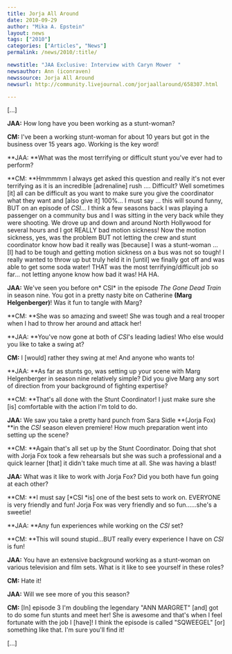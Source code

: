 ```yaml
---
title: Jorja All Around
date: 2010-09-29
author: "Mika A. Epstein"
layout: news
tags: ["2010"]
categories: ["Articles", "News"]
permalink: /news/2010/:title/

newstitle: "JAA Exclusive: Interview with Caryn Mower  "
newsauthor: Ann (iconraven)
newssource: Jorja All Around
newsurl: http://community.livejournal.com/jorjaallaround/658307.html

---
```



[...]

**JAA:** How long have you been working as a stunt-woman?

**CM:** I've been a working stunt-woman for about 10 years but got in the business over 15 years ago. Working is the key word!

**JAA: **What was the most terrifying or difficult stunt you've ever had to perform?

**CM: **Hmmmmm I always get asked this question and really it's not ever terrifying as it is an incredible [adrenaline] rush .... Difficult? Well sometimes [it] all can be difficult as you want to make sure you give the coordinator what they want and [also give it] 100%... I must say ... this will sound funny, BUT on an episode of *CSI*... I think a few seasons back I was playing a passenger on a community bus and I was sitting in the very back while they were shooting. We drove up and down and around North Hollywood for several hours and I got REALLY bad motion sickness! Now the motion sickness, yes, was the problem BUT not letting the crew and stunt coordinator know how bad it really was [because] I was a stunt-woman ... [I] had to be tough and getting motion sickness on a bus was not so tough! I really wanted to throw up but truly held it in [until] we finally got off and was able to get some soda water! THAT was the most terrifying/difficult job so far... not letting anyone know how bad it was! HA HA.

**JAA:** We've seen you before on* CSI* in the episode *The Gone Dead Train* in season nine. You got in a pretty nasty bite on Catherine **(Marg Helgenberger)**! Was it fun to tangle with Marg?

**CM: **She was so amazing and sweet! She was tough and a real trooper when I had to throw her around and attack her!

**JAA: **You've now gone at both of *CSI*'s leading ladies! Who else would you like to take a swing at?

**CM:** I [would] rather they swing at me! And anyone who wants to!

**JAA: **As far as stunts go, was setting up your scene with Marg Helgenberger in season nine relatively simple? Did you give Marg any sort of direction from your background of fighting expertise?

**CM: **That's all done with the Stunt Coordinator! I just make sure she [is] comfortable with the action I'm told to do.

**JAA:** We saw you take a pretty hard punch from Sara Sidle **(Jorja Fox) **in the *CSI* season eleven premiere! How much preparation went into setting up the scene?

**CM: **Again that's all set up by the Stunt Coordinator. Doing that shot with Jorja Fox took a few rehearsals but she was such a professional and a quick learner [that] it didn't take much time at all. She was having a blast!

**JAA:** What was it like to work with Jorja Fox? Did you both have fun going at each other?

**CM: **I must say [*CSI *is] one of the best sets to work on. EVERYONE is very friendly and fun! Jorja Fox was very friendly and so fun......she's a sweetie!

**JAA: **Any fun experiences while working on the *CSI* set?

**CM: **This will sound stupid...BUT really every experience I have on *CSI* is fun!

**JAA:** You have an extensive background working as a stunt-woman on various television and film sets. What is it like to see yourself in these roles?

**CM:** Hate it!

**JAA:** Will we see more of you this season?

**CM:** [In] episode 3 I'm doubling the legendary "ANN MARGRET" [and] got to do some fun stunts and meet her! She is awesome and that's when I feel fortunate with the job I [have]! I think the episode is called "SQWEEGEL" [or] something like that. I'm sure you'll find it!

[...]
